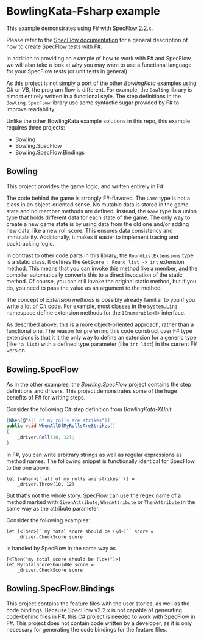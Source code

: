# BowlingKata-Fsharp example

This example demonstrates using F# with [SpecFlow](http://specflow.org) 2.2.x.

Please refer to the [SpecFlow documentation](http://specflow.org/documentation/FSharp-Support/) for a general description of how to create SpecFlow tests with F#.

In addition to providing an example of how to work with F# and SpecFlow, we will also take a look at why you may want to use a functional language for your SpecFlow tests (or unit tests in general).

As this project is not simply a port of the other *BowlingKata* examples using C# or VB, the program flow is different. For example, the `Bowling` library is almost entirely written in a functional style.
The step definitions in the `Bowling.SpecFlow` library use some syntactic sugar provided by F# to improve readability.

Unlike the other BowlingKata example solutions in this repo, this example requires three projects:

* Bowling
* Bowling.SpecFlow
* Bowling.SpecFlow.Bindings

## Bowling

This project provides the game logic, and  written entirely in F#.

The code behind the game is strongly F#-flavored. The `Game` type is not a class in an object-oriented sense. No mutable data is stored in the game state and no member methods are defined. Instead, the `Game` type is a union type that holds different data for each state of the game. The only way to create a new game state is by using data from the old one and/or adding new data, like a new roll score. This ensures data consistency and immutability. Additionally, it makes it easier to implement tracing and backtracking logic.

In contrast to other code parts in this library, the `RoundListExtensions` type is a static class. It defines the `GetScore : Round list -> int` extension method. This means that you can invoke this method like a member, and the compiler automatically converts this to a direct invocation of the static method. Of course, you can still invoke the original static method, but if you do, you need to pass the value as an argument to the method.

The concept of *Extension methods* is possibly already familiar to you if you write a lot of C# code. For example, most classes in the `System.Linq` namespace define extension methods for the `IEnumerable<T>` interface.

As described above, this is a more object-oriented approach, rather than a functional one. The reason for preferring this code construct over F# type extensions is that it it the only way to define an extension for a generic type (like `'a list`) with a defined type parameter (like `int list`) in the current F# version.

## Bowling.SpecFlow

As in the other examples, the *Bowling.SpecFlow* project contains the step definitions and drivers. This project demonstrates some of the huge benefits of F# for writing steps.

Consider the following C# step definition from *BowlingKata-XUnit*:

```C#
[When(@"all of my rolls are strikes")]
public void WhenAllOfMyRollsAreStrikes()
{
    _driver.Roll(10, 12);
}
```

In F#, you can write arbitrary strings as well as regular expressions as method names. The following snippet is functionally identical for SpecFlow to the one above.

```F#
let [<When>]``all of my rolls are strikes``() =
    _driver.Throw(10, 12)
```

But that's not the whole story. SpecFlow can use the regex name of a method marked with `GivenAttribute`, `WhenAttribute` or `ThenAttribute` in the same way as the attribute parameter.

Consider the following examples:

```F#
let [<Then>]``my total score should be (\d+)`` score =
    _driver.CheckScore score
```

is handled by SpecFlow in the same way as

```F#
[<Then("my total score should be (\d+)")>]
let MyTotalScoreShouldBe score =
    _driver.CheckScore score
```


## Bowling.SpecFlow.Bindings

This project contains the feature files with the user stories, as well as the code bindings. Because SpecFlow v2.2.x is not capable of generating code-behind files in F#, this C# project is needed to work  with SpecFlow in F#. This project does not contain code written by a developer, as it is only necessary for generating the code bindings for the feature files.